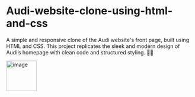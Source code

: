 # Audi-website-clone-using-html-and-css
A simple and responsive clone of the Audi website's front page, built using HTML and CSS. This project replicates the sleek and modern design of Audi’s homepage with clean code and structured styling. 🚗✨


<img width="82" alt="image" src="https://github.com/user-attachments/assets/5d648ccf-160c-4617-bee8-15dde3674cdf" />
